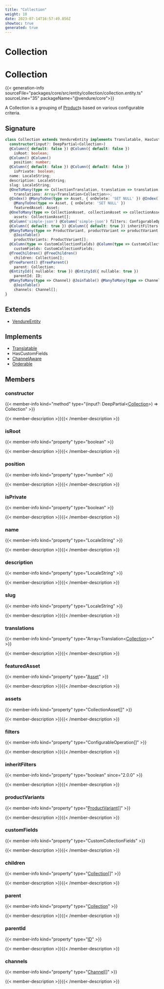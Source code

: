 ```yaml
---
title: "Collection"
weight: 10
date: 2023-07-14T16:57:49.856Z
showtoc: true
generated: true
---
```

<!-- This file was generated from the Vendure source. Do not modify. Instead, re-run the "docs:build" script -->

# Collection
<div class="symbol">


# Collection

{{< generation-info sourceFile="packages/core/src/entity/collection/collection.entity.ts" sourceLine="35" packageName="@vendure/core">}}

A Collection is a grouping of <a href='/typescript-api/entities/product#product'>Product</a>s based on various configurable criteria.

## Signature

```TypeScript
class Collection extends VendureEntity implements Translatable, HasCustomFields, ChannelAware, Orderable {
  constructor(input?: DeepPartial<Collection>)
  @Column({ default: false }) @Column({ default: false })
    isRoot: boolean;
  @Column() @Column()
    position: number;
  @Column({ default: false }) @Column({ default: false })
    isPrivate: boolean;
  name: LocaleString;
  description: LocaleString;
  slug: LocaleString;
  @OneToMany(type => CollectionTranslation, translation => translation.base, { eager: true }) @OneToMany(type => CollectionTranslation, translation => translation.base, { eager: true })
    translations: Array<Translation<Collection>>;
  @Index() @ManyToOne(type => Asset, { onDelete: 'SET NULL' }) @Index()
    @ManyToOne(type => Asset, { onDelete: 'SET NULL' })
    featuredAsset: Asset;
  @OneToMany(type => CollectionAsset, collectionAsset => collectionAsset.collection) @OneToMany(type => CollectionAsset, collectionAsset => collectionAsset.collection)
    assets: CollectionAsset[];
  @Column('simple-json') @Column('simple-json') filters: ConfigurableOperation[];
  @Column({ default: true }) @Column({ default: true }) inheritFilters: boolean;
  @ManyToMany(type => ProductVariant, productVariant => productVariant.collections) @JoinTable() @ManyToMany(type => ProductVariant, productVariant => productVariant.collections)
    @JoinTable()
    productVariants: ProductVariant[];
  @Column(type => CustomCollectionFields) @Column(type => CustomCollectionFields)
    customFields: CustomCollectionFields;
  @TreeChildren() @TreeChildren()
    children: Collection[];
  @TreeParent() @TreeParent()
    parent: Collection;
  @EntityId({ nullable: true }) @EntityId({ nullable: true })
    parentId: ID;
  @ManyToMany(type => Channel) @JoinTable() @ManyToMany(type => Channel)
    @JoinTable()
    channels: Channel[];
}
```
## Extends

 * <a href='/typescript-api/entities/vendure-entity#vendureentity'>VendureEntity</a>


## Implements

 * <a href='/typescript-api/entities/interfaces#translatable'>Translatable</a>
 * HasCustomFields
 * <a href='/typescript-api/entities/interfaces#channelaware'>ChannelAware</a>
 * <a href='/typescript-api/entities/interfaces#orderable'>Orderable</a>


## Members

### constructor

{{< member-info kind="method" type="(input?: DeepPartial&#60;<a href='/typescript-api/entities/collection#collection'>Collection</a>&#62;) => Collection"  >}}

{{< member-description >}}{{< /member-description >}}

### isRoot

{{< member-info kind="property" type="boolean"  >}}

{{< member-description >}}{{< /member-description >}}

### position

{{< member-info kind="property" type="number"  >}}

{{< member-description >}}{{< /member-description >}}

### isPrivate

{{< member-info kind="property" type="boolean"  >}}

{{< member-description >}}{{< /member-description >}}

### name

{{< member-info kind="property" type="LocaleString"  >}}

{{< member-description >}}{{< /member-description >}}

### description

{{< member-info kind="property" type="LocaleString"  >}}

{{< member-description >}}{{< /member-description >}}

### slug

{{< member-info kind="property" type="LocaleString"  >}}

{{< member-description >}}{{< /member-description >}}

### translations

{{< member-info kind="property" type="Array&#60;Translation&#60;<a href='/typescript-api/entities/collection#collection'>Collection</a>&#62;&#62;"  >}}

{{< member-description >}}{{< /member-description >}}

### featuredAsset

{{< member-info kind="property" type="<a href='/typescript-api/entities/asset#asset'>Asset</a>"  >}}

{{< member-description >}}{{< /member-description >}}

### assets

{{< member-info kind="property" type="CollectionAsset[]"  >}}

{{< member-description >}}{{< /member-description >}}

### filters

{{< member-info kind="property" type="ConfigurableOperation[]"  >}}

{{< member-description >}}{{< /member-description >}}

### inheritFilters

{{< member-info kind="property" type="boolean"  since="2.0.0" >}}

{{< member-description >}}{{< /member-description >}}

### productVariants

{{< member-info kind="property" type="<a href='/typescript-api/entities/product-variant#productvariant'>ProductVariant</a>[]"  >}}

{{< member-description >}}{{< /member-description >}}

### customFields

{{< member-info kind="property" type="CustomCollectionFields"  >}}

{{< member-description >}}{{< /member-description >}}

### children

{{< member-info kind="property" type="<a href='/typescript-api/entities/collection#collection'>Collection</a>[]"  >}}

{{< member-description >}}{{< /member-description >}}

### parent

{{< member-info kind="property" type="<a href='/typescript-api/entities/collection#collection'>Collection</a>"  >}}

{{< member-description >}}{{< /member-description >}}

### parentId

{{< member-info kind="property" type="<a href='/typescript-api/common/id#id'>ID</a>"  >}}

{{< member-description >}}{{< /member-description >}}

### channels

{{< member-info kind="property" type="<a href='/typescript-api/entities/channel#channel'>Channel</a>[]"  >}}

{{< member-description >}}{{< /member-description >}}


</div>
